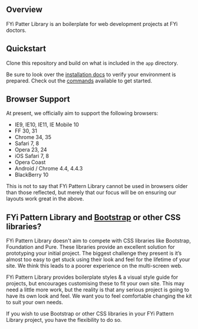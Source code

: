 ## Overview

FYi Patter Library is an boilerplate for web development projects at FYi doctors.

## Quickstart

Clone this repository and build on what is included in the `app` directory.

Be sure to look over the [installation docs](docs/install.md) to verify your environment is prepared.
Check out the [commands](docs/commands.md) available to get started.

## Browser Support

At present, we officially aim to support the following browsers:

* IE9, IE10, IE11, IE Mobile 10
* FF 30, 31
* Chrome 34, 35
* Safari 7, 8
* Opera 23, 24
* iOS Safari 7, 8
* Opera Coast
* Android / Chrome 4.4, 4.4.3
* BlackBerry 10

This is not to say that FYi Pattern Library cannot be used in browsers older than those reflected, but merely that our focus will be on ensuring our layouts work great in the above.

## FYi Pattern Library and [Bootstrap](http://getbootstrap.com) or other CSS libraries?

FYi Pattern Library doesn't aim to compete with CSS libraries like Bootstrap, Foundation and Pure. These libraries provide an excellent solution for prototyping your initial project. The biggest challenge they present is it’s almost too easy to get stuck using their look and feel for the lifetime of your site. We think this leads to a poorer experience on the multi-screen web.

FYi Pattern Library provides boilerplate styles & a visual style guide for projects, but encourages customising these to fit your own site. This may need a little more work, but the reality is that any serious project is going to have its own look and feel. We want you to feel comfortable changing the kit to suit your own needs.

If you wish to use Bootstrap or other CSS libraries in your FYi Pattern Library project, you have the flexibility to do so.